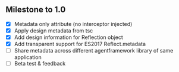 ## Milestone to 1.0

- [x] Metadata only attribute (no interceptor injected)
- [x] Apply design metadata from tsc
- [x] Add design information for Reflection object
- [x] Add transparent support for ES2017 Reflect.metadata
- [ ] Share metadata across different agentframework library of same application
- [ ] Beta test & feedback
